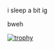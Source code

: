 i sleep a bit ig 

bweh

[![trophy](https://github-profile-trophy.vercel.app/?username=femboyonfent&theme=discord)](https://github.com/ryo-ma/github-profile-trophy)
<!---
femboyonfent/femboyonfent is a ✨ special ✨ repository because its `README.md` (this file) appears on your GitHub profile.
You can click the Preview link to take a look at your changes.
--->
